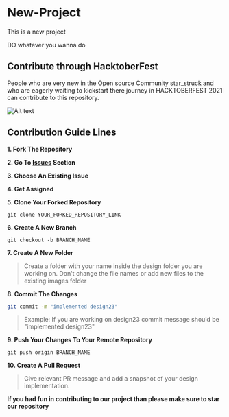 # New-Project
This is a new project

DO whatever you wanna do


## Contribute through HacktoberFest

People who are very new in the Open source Community star_struck and who are eagerly waiting to kickstart there journey in HACKTOBERFEST 2021 can contribute to this repository.

![Alt text](https://user-images.githubusercontent.com/55646472/134764712-4ac53e96-2d8f-46a1-8946-4afb4d23abbb.png "Title")

## Contribution Guide Lines

**1. Fork The Repository**

**2. Go To [Issues](https://github.com/KatilPakshi/New-Project/edit/main/README.md) Section**

**3. Choose An Existing Issue**

**4. Get Assigned**

**5. Clone Your Forked Repository**

    git clone YOUR_FORKED_REPOSITORY_LINK

**6. Create A New Branch**

    git checkout -b BRANCH_NAME

**7. Create A New Folder**

> Create a folder with your name inside the design folder you are working on.
> Don't change the file names or add new files to the existing images folder

**8. Commit The Changes**
```bash
git commit -m "implemented design23"
```
> Example: If you are working on design23 commit message should be "implemented design23"

**9. Push Your Changes To Your Remote Repository**

    git push origin BRANCH_NAME

**10. Create A Pull Request**

> Give relevant PR message and add a snapshot of your design implementation.

**If you had fun in contributing to our project than please make sure to star our repository**

